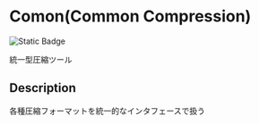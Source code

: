 # Comon(Common Compression)
![Static Badge](https://img.shields.io/badge/License-MIT-green)

統一型圧縮ツール
## Description
各種圧縮フォーマットを統一的なインタフェースで扱う


